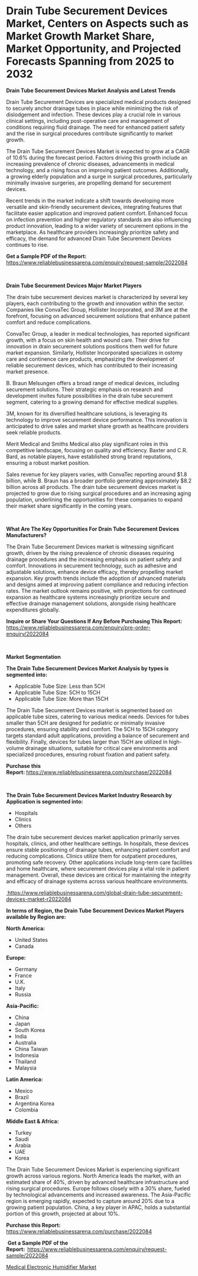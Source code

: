 <p><h1>Drain Tube Securement Devices Market, Centers on Aspects such as Market Growth Market Share, Market Opportunity, and Projected Forecasts Spanning from 2025 to 2032</h1></p><p><strong>Drain Tube Securement Devices Market Analysis and Latest Trends</strong></p>
<p><p>Drain Tube Securement Devices are specialized medical products designed to securely anchor drainage tubes in place while minimizing the risk of dislodgement and infection. These devices play a crucial role in various clinical settings, including post-operative care and management of conditions requiring fluid drainage. The need for enhanced patient safety and the rise in surgical procedures contribute significantly to market growth.</p><p>The Drain Tube Securement Devices Market is expected to grow at a CAGR of 10.6% during the forecast period. Factors driving this growth include an increasing prevalence of chronic diseases, advancements in medical technology, and a rising focus on improving patient outcomes. Additionally, a growing elderly population and a surge in surgical procedures, particularly minimally invasive surgeries, are propelling demand for securement devices. </p><p>Recent trends in the market indicate a shift towards developing more versatile and skin-friendly securement devices, integrating features that facilitate easier application and improved patient comfort. Enhanced focus on infection prevention and higher regulatory standards are also influencing product innovation, leading to a wider variety of securement options in the marketplace. As healthcare providers increasingly prioritize safety and efficacy, the demand for advanced Drain Tube Securement Devices continues to rise.</p></p>
<p><strong>Get a Sample PDF of the Report:&nbsp;</strong> <a href="https://www.reliablebusinessarena.com/enquiry/request-sample/2022084?utm_campaign=2632&utm_medium=2&utm_source=Github&utm_content=ia&utm_term=29032025&utm_id=drain-tube-securement-devices">https://www.reliablebusinessarena.com/enquiry/request-sample/2022084</a></p>
<p>&nbsp;</p>
<p><strong>Drain Tube Securement Devices Major Market Players</strong></p>
<p><p>The drain tube securement devices market is characterized by several key players, each contributing to the growth and innovation within the sector. Companies like ConvaTec Group, Hollister Incorporated, and 3M are at the forefront, focusing on advanced securement solutions that enhance patient comfort and reduce complications.</p><p>ConvaTec Group, a leader in medical technologies, has reported significant growth, with a focus on skin health and wound care. Their drive for innovation in drain securement solutions positions them well for future market expansion. Similarly, Hollister Incorporated specializes in ostomy care and continence care products, emphasizing the development of reliable securement devices, which has contributed to their increasing market presence.</p><p>B. Braun Melsungen offers a broad range of medical devices, including securement solutions. Their strategic emphasis on research and development invites future possibilities in the drain tube securement segment, catering to a growing demand for effective medical supplies.</p><p>3M, known for its diversified healthcare solutions, is leveraging its technology to improve securement device performance. This innovation is anticipated to drive sales and market share growth as healthcare providers seek reliable products.</p><p>Merit Medical and Smiths Medical also play significant roles in this competitive landscape, focusing on quality and efficiency. Baxter and C.R. Bard, as notable players, have established strong brand reputations, ensuring a robust market position.</p><p>Sales revenue for key players varies, with ConvaTec reporting around $1.8 billion, while B. Braun has a broader portfolio generating approximately $8.2 billion across all products. The drain tube securement devices market is projected to grow due to rising surgical procedures and an increasing aging population, underlining the opportunities for these companies to expand their market share significantly in the coming years.</p></p>
<p>&nbsp;</p>
<p><strong>What Are The Key Opportunities For Drain Tube Securement Devices Manufacturers?</strong></p>
<p><p>The Drain Tube Securement Devices market is witnessing significant growth, driven by the rising prevalence of chronic diseases requiring drainage procedures and the increasing emphasis on patient safety and comfort. Innovations in securement technology, such as adhesive and adjustable solutions, enhance device efficacy, thereby propelling market expansion. Key growth trends include the adoption of advanced materials and designs aimed at improving patient compliance and reducing infection rates. The market outlook remains positive, with projections for continued expansion as healthcare systems increasingly prioritize secure and effective drainage management solutions, alongside rising healthcare expenditures globally.</p></p>
<p><strong>Inquire or Share Your Questions If Any Before Purchasing This Report:</strong> <a href="https://www.reliablebusinessarena.com/enquiry/pre-order-enquiry/2022084?utm_campaign=2632&utm_medium=2&utm_source=Github&utm_content=ia&utm_term=29032025&utm_id=drain-tube-securement-devices">https://www.reliablebusinessarena.com/enquiry/pre-order-enquiry/2022084</a></p>
<p>&nbsp;</p>
<p><strong>Market Segmentation</strong></p>
<p><strong>The Drain Tube Securement Devices Market Analysis by types is segmented into:</strong></p>
<p><ul><li>Applicable Tube Size: Less than 5CH</li><li>Applicable Tube Size: 5CH to 15CH</li><li>Applicable Tube Size: More than 15CH</li></ul></p>
<p><p>The Drain Tube Securement Devices market is segmented based on applicable tube sizes, catering to various medical needs. Devices for tubes smaller than 5CH are designed for pediatric or minimally invasive procedures, ensuring stability and comfort. The 5CH to 15CH category targets standard adult applications, providing a balance of securement and flexibility. Finally, devices for tubes larger than 15CH are utilized in high-volume drainage situations, suitable for critical care environments and specialized procedures, ensuring robust fixation and patient safety.</p></p>
<p><strong>Purchase this Report:&nbsp;</strong><a href="https://www.reliablebusinessarena.com/purchase/2022084?utm_campaign=2632&utm_medium=2&utm_source=Github&utm_content=ia&utm_term=29032025&utm_id=drain-tube-securement-devices">https://www.reliablebusinessarena.com/purchase/2022084</a></p>
<p>&nbsp;</p>
<p><strong>The Drain Tube Securement Devices Market Industry Research by Application is segmented into:</strong></p>
<p><ul><li>Hospitals</li><li>Clinics</li><li>Others</li></ul></p>
<p><p>The drain tube securement devices market application primarily serves hospitals, clinics, and other healthcare settings. In hospitals, these devices ensure stable positioning of drainage tubes, enhancing patient comfort and reducing complications. Clinics utilize them for outpatient procedures, promoting safe recovery. Other applications include long-term care facilities and home healthcare, where securement devices play a vital role in patient management. Overall, these devices are critical for maintaining the integrity and efficacy of drainage systems across various healthcare environments.</p></p>
<p><a href="https://www.reliablebusinessarena.com/global-drain-tube-securement-devices-market-r2022084?utm_campaign=2632&utm_medium=2&utm_source=Github&utm_content=ia&utm_term=29032025&utm_id=drain-tube-securement-devices">&nbsp;https://www.reliablebusinessarena.com/global-drain-tube-securement-devices-market-r2022084</a></p>
<p><strong>In terms of Region, the Drain Tube Securement Devices Market Players available by Region are:</strong></p>
<p>
    <p> <strong> North America: </strong>
        <ul>
            <li>United States</li>
            <li>Canada</li>
        </ul>
        </p> 
    <p> <strong> Europe: </strong>
        <ul>
            <li>Germany</li>
            <li>France</li>
            <li>U.K.</li>
            <li>Italy</li>
            <li>Russia</li>
        </ul>
        </p> 
    <p> <strong> Asia-Pacific: </strong>
        <ul>
            <li>China</li>
            <li>Japan</li>
            <li>South Korea</li>
            <li>India</li>
            <li>Australia</li>
            <li>China Taiwan</li>
            <li>Indonesia</li>
            <li>Thailand</li>
            <li>Malaysia</li>
        </ul>
        </p> 
    <p> <strong> Latin America: </strong>
        <ul>
            <li>Mexico</li>
            <li>Brazil</li>
            <li>Argentina Korea</li>
            <li>Colombia</li>
        </ul>
        </p> 
    <p> <strong> Middle East & Africa: </strong>
        <ul>
            <li>Turkey</li>
            <li>Saudi</li>
            <li>Arabia</li>
            <li>UAE</li>
            <li>Korea</li>
        </ul>
    </p>
    </p>
<p><p>The Drain Tube Securement Devices Market is experiencing significant growth across various regions. North America leads the market, with an estimated share of 40%, driven by advanced healthcare infrastructure and rising surgical procedures. Europe follows closely with a 30% share, fueled by technological advancements and increased awareness. The Asia-Pacific region is emerging rapidly, expected to capture around 20% due to a growing patient population. China, a key player in APAC, holds a substantial portion of this growth, projected at about 10%.</p></p>
<p><strong>Purchase this Report: </strong><a href="https://www.reliablebusinessarena.com/purchase/2022084?utm_campaign=2632&utm_medium=2&utm_source=Github&utm_content=ia&utm_term=29032025&utm_id=drain-tube-securement-devices">https://www.reliablebusinessarena.com/purchase/2022084</a></p>
<p>&nbsp;<strong>Get a Sample PDF of the Report:&nbsp;&nbsp;</strong><a href="https://www.reliablebusinessarena.com/enquiry/request-sample/2022084?utm_campaign=2632&utm_medium=2&utm_source=Github&utm_content=ia&utm_term=29032025&utm_id=drain-tube-securement-devices">https://www.reliablebusinessarena.com/enquiry/request-sample/2022084</a></p>
<p><strong></strong></p>
<p><p><a href="https://github.com/pimanoruman/Market-Research-Report-List-1/blob/main/medical-electronic-humidifier-market.md?utm_campaign=2632&utm_medium=2&utm_source=Github&utm_content=ia&utm_term=29032025&utm_id=drain-tube-securement-devices">Medical Electronic Humidifier Market</a></p></p>